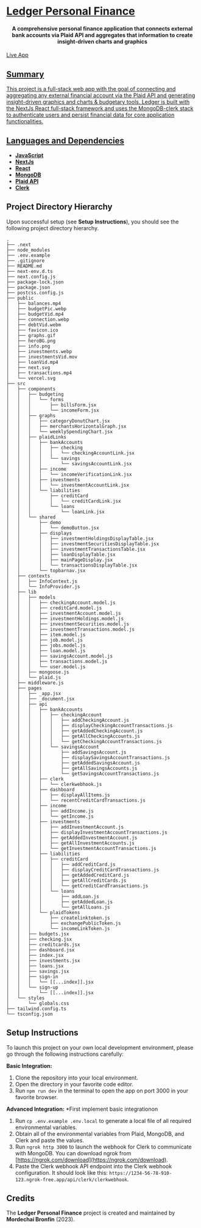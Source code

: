 
  # [Ledger Personal Finance](https://www.ledgerpf.com/)



<h4 align="center">A comprehensive personal finance application that connects external bank accounts via Plaid API and aggregates that information to create insight-driven charts and graphics</h1>

 <a href="https://www.ledgerpf.com/">Live App



## Summary

This project is a full-stack web app with the goal of connecting and aggregating any external financial account via the Plaid API and generating insight-driven graphics and charts & budgetary tools. Ledger is built with the NextJs React full-stack framework and uses the MongoDB-clerk stack to authenticate users and persist financial data for core application functionalities.

## Languages and Dependencies

* **[JavaScript](https://developer.mozilla.org/en-US/docs/Web/JavaScript)**
* **[NextJs](https://nextjs.org/)**
* **[React](https://react.dev/)**
* **[MongoDB]()**
* **[Plaid API](https://plaid.com/)**
* **[Clerk](https://clerk.com/)**




## Project Directory Hierarchy

Upon successful setup (see **Setup Instructions**), you should see the following project directory hierarchy.

```
.
├── .next
├── node_modules
├── .env.example
├── .gitignore
├── README.md
├── next-env.d.ts
├── next.config.js
├── package-lock.json
├── package.json
├── postcss.config.js
├── public
│   ├── balances.mp4
│   ├── budgetPic.webp
│   ├── budgetVid.mp4
│   ├── connection.webp
│   ├── debtVid.webm
│   ├── favicon.ico
│   ├── graphs.gif
│   ├── heroBG.png
│   ├── info.png
│   ├── investments.webp
│   ├── investmentsVid.mov
│   ├── loanVid.mp4
│   ├── next.svg
│   ├── transactions.mp4
│   └── vercel.svg
├── src
│   ├── components
│   │   ├── budgeting
│   │   │   └── forms
│   │   │       ├── billsForm.jsx
│   │   │       └── incomeForm.jsx
│   │   ├── graphs
│   │   │   ├── categoryDonutChart.jsx
│   │   │   ├── merchantsHorizontalGraph.jsx
│   │   │   └── weeklySpendingChart.jsx
│   │   ├── plaidLinks
│   │   │   ├── bankAccounts
│   │   │   │   ├── checking
│   │   │   │   │   └── checkingAccountLink.jsx
│   │   │   │   └── savings
│   │   │   │       └── savingsAccountLink.jsx
│   │   │   ├── income
│   │   │   │   └── incomeVerificationLink.jsx
│   │   │   ├── investments
│   │   │   │   └── investmentAccountLink.jsx
│   │   │   └── liabilities
│   │   │       ├── creditCard
│   │   │       │   └── creditCardLink.jsx
│   │   │       └── loans
│   │   │           └── loanLink.jsx
│   │   └── shared
│   │       ├── demo
│   │       │   └── demoButton.jsx
│   │       ├── displays
│   │       │   ├── investmentHoldingsDisplayTable.jsx
│   │       │   ├── investmentSecuritiesDisplayTable.jsx
│   │       │   ├── investmentTransactionsTable.jsx
│   │       │   ├── loanDisplayTable.jsx
│   │       │   ├── mainPageDisplay.jsx
│   │       │   └── transactionsDisplayTable.jsx
│   │       └── topbarnav.jsx
│   ├── contexts
│   │   ├── InfoContext.js
│   │   └── InfoProvider.js
│   ├── lib
│   │   ├── models
│   │   │   ├── checkingAccount.model.js
│   │   │   ├── creditCard.model.js
│   │   │   ├── investmentAccount.model.js
│   │   │   ├── investmentHoldings.model.js
│   │   │   ├── investmentSecurities.model.js
│   │   │   ├── investmentTransactions.model.js
│   │   │   ├── item.model.js
│   │   │   ├── job.model.js
│   │   │   ├── jobs.model.js
│   │   │   ├── loan.model.js
│   │   │   ├── savingsAccount.model.js
│   │   │   ├── transactions.model.js
│   │   │   └── user.model.js
│   │   ├── mongoose.js
│   │   └── plaid.js
│   ├── middleware.js
│   ├── pages
│   │   ├── _app.jsx
│   │   ├── _document.jsx
│   │   ├── api
│   │   │   ├── bankAccounts
│   │   │   │   ├── checkingAccount
│   │   │   │   │   ├── addCheckingAccount.js
│   │   │   │   │   ├── displayCheckingAccountTransactions.js
│   │   │   │   │   ├── getAddedCheckingAccount.js
│   │   │   │   │   ├── getAllCheckingAccounts.js
│   │   │   │   │   └── getCheckingAccountTransactions.js
│   │   │   │   └── savingsAccount
│   │   │   │       ├── addSavingsAccount.js
│   │   │   │       ├── displaySavingsAccountTransactions.js
│   │   │   │       ├── getAddedSavingsAccount.js
│   │   │   │       ├── getAllSavingsAccounts.js
│   │   │   │       └── getSavingsAccountTransactions.js
│   │   │   ├── clerk
│   │   │   │   └── clerkwebhook.js
│   │   │   ├── dashboard
│   │   │   │   ├── displayAllItems.js
│   │   │   │   └── recentCreditCardTransactions.js
│   │   │   ├── income
│   │   │   │   ├── addIncome.js
│   │   │   │   └── getIncome.js
│   │   │   ├── investments
│   │   │   │   ├── addInvestmentAccount.js
│   │   │   │   ├── displayInvestmentAccountTransactions.js
│   │   │   │   ├── getAddedInvestmentAccount.js
│   │   │   │   ├── getAllInvestmentAccounts.js
│   │   │   │   └── getInvestmentAccountTransactions.js
│   │   │   ├── liabilities
│   │   │   │   ├── creditCard
│   │   │   │   │   ├── addCreditCard.js
│   │   │   │   │   ├── displayCreditCardTransactions.js
│   │   │   │   │   ├── getAddedCreditCard.js
│   │   │   │   │   ├── getAllCreditCards.js
│   │   │   │   │   └── getCreditCardTransactions.js
│   │   │   │   └── loans
│   │   │   │       ├── addLoan.js
│   │   │   │       ├── getAddedLoan.js
│   │   │   │       └── getAllLoans.js
│   │   │   └── plaidTokens
│   │   │       ├── createlinktoken.js
│   │   │       ├── exchangePublicToken.js
│   │   │       └── incomeLinkToken.js
│   │   ├── budgets.jsx
│   │   ├── checking.jsx
│   │   ├── creditcards.jsx
│   │   ├── dashboard.jsx
│   │   ├── index.jsx
│   │   ├── investments.jsx
│   │   ├── loans.jsx
│   │   ├── savings.jsx
│   │   ├── sign-in
│   │   │   └── [[...index]].jsx
│   │   └── sign-up
│   │       └── [[...index]].jsx
│   └── styles
│       └── globals.css
├── tailwind.config.ts
└── tsconfig.json
```

## Setup Instructions

To launch this project on your own local development environment, please go through the following instructions carefully:

**Basic Integration:**
1. Clone the repository into your local environment.
2. Open the directory in your favorite code editor.
3. Run `npm run dev` in the terminal to open the app on port 3000 in your favorite browser.

**Advanced Integration:**
*First implement basic integrationon
1. Run `cp .env.example .env.local` to generate a local file of all required environmental variables.
2. Obtain all of the environmental variables from Plaid, MongoDB, and Clerk and paste the values.
3. Run `ngrok http 3000` to launch the webhook for Clerk to communicate with MongoDB. You can download ngrok from [https://ngrok.com/download](https://ngrok.com/download).
4. Paste the Clerk webhook API endpoint into the Clerk webhook configuration. It should look like this: `https://1234-56-78-910-123.ngrok-free.app/api/clerk/clerkwebhook`.


## Credits

The **Ledger Personal Finance** project is created and maintained by **Mordechai Bronfin** (2023).

